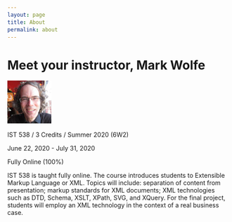 ```yaml
---
layout: page
title: About
permalink: about
---
```


# Meet your instructor, Mark Wolfe

![Instructor](/assets/instructor_wolfe.jpg)

IST 538 / 3 Credits / Summer 2020 (6W2)

June 22, 2020 - July 31, 2020

Fully Online (100%)

IST 538 is taught fully online. The course introduces students to Extensible Markup Language or XML. Topics will include: separation of content from presentation; markup standards for XML documents; XML technologies such as DTD, Schema, XSLT, XPath, SVG, and XQuery. For the final project, students will employ an XML technology in the context of a real business case. 



